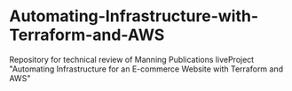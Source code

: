 # Automating-Infrastructure-with-Terraform-and-AWS
Repository for technical review of Manning Publications liveProject "Automating Infrastructure for an E-commerce Website with Terraform and AWS"

